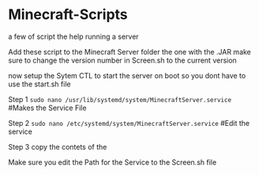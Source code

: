 # Minecraft-Scripts
a few of script the help running a server 

Add these script to the Minecraft Server folder the one with the .JAR make sure to change the version number in Screen.sh to the current version 

now setup the Sytem CTL to start the server on boot so you dont have to use the start.sh file

Step 1
`sudo nano /usr/lib/systemd/system/MinecraftServer.service` #Makes the Service File

Step 2
`sudo nano /etc/systemd/system/MinecraftServer.service` #Edit the service

Step 3
copy the contets of the 

Make sure you edit the Path for the Service to the Screen.sh file

